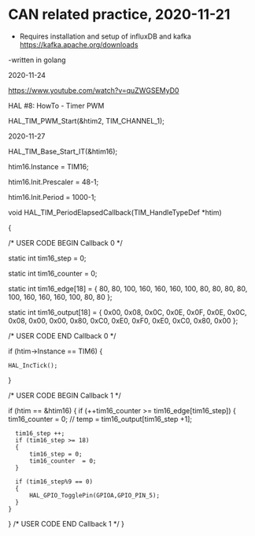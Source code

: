 # CAN related practice, 2020-11-21

- Requires installation and setup of influxDB and kafka
https://kafka.apache.org/downloads

-written in golang

2020-11-24

https://www.youtube.com/watch?v=quZWGSEMyD0

HAL #8: HowTo - Timer PWM

HAL_TIM_PWM_Start(&htim2, TIM_CHANNEL_1);


2020-11-27

  HAL_TIM_Base_Start_IT(&htim16);
  
  htim16.Instance = TIM16;
  
  htim16.Init.Prescaler = 48-1;
  
  htim16.Init.Period = 1000-1;
  
void HAL_TIM_PeriodElapsedCallback(TIM_HandleTypeDef *htim)

{

  /* USER CODE BEGIN Callback 0 */
  
  static int tim16_step = 0;
  
  static int tim16_counter  = 0;
  
  static int tim16_edge[18] =   {   80,   80,  100,  160,  160,  160,  100,   80,   80,
		  	  	  	  	  	  	    80,   80,  100,  160,  160,  160,  100,   80,   80 };
								    
  static int tim16_output[18] = { 0x00, 0x08, 0x0C, 0x0E, 0x0F, 0x0E, 0x0C, 0x08, 0x00,
  	  	  	  	  	  	  	      0x00, 0x80, 0xC0, 0xE0, 0xF0, 0xE0, 0xC0, 0x80, 0x00 };
							      

  /* USER CODE END Callback 0 */
  
  if (htim->Instance == TIM6) {
  
    HAL_IncTick();
    
  }
  
  /* USER CODE BEGIN Callback 1 */
  
  if (htim == &htim16)
  {
	if (++tim16_counter >= tim16_edge[tim16_step])
	{
	  tim16_counter  = 0;
      // temp = tim16_output[tim16_step +1];

	  tim16_step ++;
	  if (tim16_step >= 18)
	  {
		  tim16_step = 0;
		  tim16_counter  = 0;
	  }

	  if (tim16_step%9 == 0)
	  {
		  HAL_GPIO_TogglePin(GPIOA,GPIO_PIN_5);
	  }
	}
  }
  /* USER CODE END Callback 1 */
}
